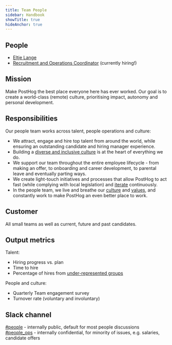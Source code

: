 ```yaml
---
title: Team People
sidebar: Handbook
showTitle: true
hideAnchor: true
---
```


## People

- [Eltje Lange](/handbook/company/team#eltje-lange-people-and-talent)
- [Recruitment and Operations Coordinator](https://apply.workable.com/posthog/j/554EC800BE/) (currently hiring!)

## Mission

Make PostHog the best place everyone here has ever worked. Our goal is to create a world-class (remote) culture, prioritising impact, autonomy and personal development.

## Responsibilities

Our people team works across talent, people operations and culture: 

- We attract, engage and hire top talent from around the world, while ensuring an outstanding candidate and hiring manager experience.
- Building a [diverse and inclusive culture](/handbook/company/diversity) is at the heart of everything we do. 
- We support our team throughout the entire employee lifecycle - from making an offer, to onboarding and career development, to parental leave and eventually parting ways. 
- We create light-touch initiatives and processes that allow PostHog to act fast (while complying with local legislation) and [iterate](/handbook/company/culture#iteration) continuously. 
- In the people team, we live and breathe our [culture](/handbook/company/culture) and [values](/handbook/company/values), and constantly work to make PostHog an even better place to work.

## Customer

All small teams as well as current, future and past candidates. 

## Output metrics

Talent:
- Hiring progress vs. plan
- Time to hire 
- Percentage of hires from [under-represented groups](/handbook/company/diversity#how-diversity-helps-us)

People and culture:
- Quarterly Team engagement survey
- Turnover rate (voluntary and involuntary)

## Slack channel

[#people](https://posthog.slack.com/messages/people) - internally public, default for most people discussions
[#people_ops](https://posthog.slack.com/messages/people_ops) - internally confidential, for minority of issues, e.g. salaries, candidate offers
